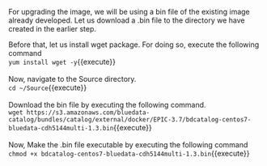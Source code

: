For upgrading the image, we will be using a bin file of the existing image already developed. Let us download a .bin file to the directory we have created in the earlier step. 
<br>

Before that, let us install wget package. For doing so, execute the following command
<br>
`yum install wget -y`{{execute}}<br>
<br>
Now, navigate to the Source directory.
<br>
`cd ~/Source`{{execute}}
<br>
<br>
Download the bin file by executing the following command.
<br>
`wget https://s3.amazonaws.com/bluedata-catalog/bundles/catalog/external/docker/EPIC-3.7/bdcatalog-centos7-bluedata-cdh5144multi-1.3.bin`{{execute}}
<br><br>
Now, Make the .bin file executable by executing the following command<br>
`chmod +x bdcatalog-centos7-bluedata-cdh5144multi-1.3.bin`{{execute}}

